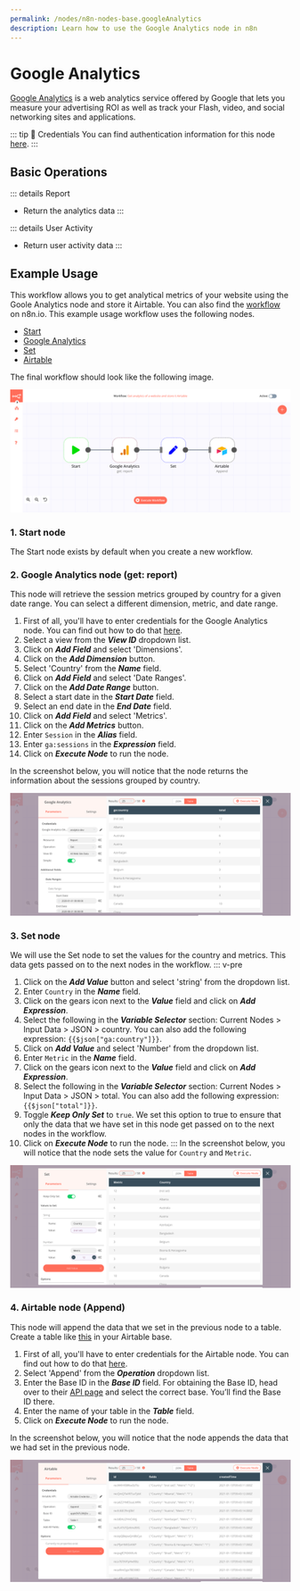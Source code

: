 ```yaml
---
permalink: /nodes/n8n-nodes-base.googleAnalytics
description: Learn how to use the Google Analytics node in n8n
---
```


# Google Analytics

[Google Analytics](https://analytics.google.com) is a web analytics service offered by Google that lets you measure your advertising ROI as well as track your Flash, video, and social networking sites and applications.

::: tip 🔑 Credentials
You can find authentication information for this node [here](../../../credentials/Google/README.md).
:::

## Basic Operations

::: details Report
- Return the analytics data
:::

::: details User Activity
- Return user activity data
:::

## Example Usage

This workflow allows you to get analytical metrics of your website using the Goole Analytics node and store it Airtable. You can also find the [workflow](https://n8n.io/workflows/892) on n8n.io. This example usage workflow uses the following nodes.
- [Start](../../core-nodes/Start/README.md)
- [Google Analytics]()
- [Set](../../core-nodes/Set/README.md)
- [Airtable](../Airtable/README.md)

The final workflow should look like the following image.

![A workflow with the Google Analytics node](./workflow.png)

### 1. Start node

The Start node exists by default when you create a new workflow.

### 2. Google Analytics node (get: report)

This node will retrieve the session metrics grouped by country for a given date range. You can select a different dimension, metric, and date range.

1. First of all, you'll have to enter credentials for the Google Analytics node. You can find out how to do that [here](../../../credentials/Google/README.md).
2. Select a view from the ***View ID*** dropdown list.
3. Click on ***Add Field*** and select 'Dimensions'.
4. Click on the ***Add Dimension*** button.
5. Select 'Country' from the ***Name*** field.
6. Click on ***Add Field*** and select 'Date Ranges'.
7. Click on the ***Add Date Range*** button.
8. Select a start date in the ***Start Date*** field.
9. Select an end date in the ***End Date*** field.
10. Click on ***Add Field*** and select 'Metrics'.
11. Click on the ***Add Metrics*** button.
12. Enter `Session` in the ***Alias*** field.
13. Enter `ga:sessions` in the ***Expression*** field.
14. Click on ***Execute Node*** to run the node.

In the screenshot below, you will notice that the node returns the information about the sessions grouped by country.

![Using the Google Analytics node to retrieve analytics of a website](./Analytics_node.png)

### 3. Set node

We will use the Set node to set the values for the country and metrics. This data gets passed on to the next nodes in the workflow.
::: v-pre
1. Click on the ***Add Value*** button and select 'string' from the dropdown list.
2. Enter `Country` in the ***Name*** field.
3. Click on the gears icon next to the ***Value*** field and click on ***Add Expression***.
4. Select the following in the ***Variable Selector*** section: Current Nodes > Input Data > JSON > country. You can also add the following expression: `{{$json["ga:country"]}}`.
5. Click on ***Add Value*** and select 'Number' from the dropdown list.
6. Enter `Metric` in the ***Name*** field.
7. Click on the gears icon next to the ***Value*** field and click on ***Add Expression***.
8. Select the following in the ***Variable Selector*** section: Current Nodes > Input Data > JSON > total. You can also add the following expression: `{{$json["total"]}}`.
9. Toggle ***Keep Only Set*** to `true`. We set this option to true to ensure that only the data that we have set in this node get passed on to the next nodes in the workflow.
10. Click on ***Execute Node*** to run the node.
:::
In the screenshot below, you will notice that the node sets the value for `Country` and `Metric`.

![Using the Set node to set data](./Set_node.png)

### 4. Airtable node (Append)

This node will append the data that we set in the previous node to a table. Create a table like [this](https://airtable.com/shrFIVzFaXgv7LekV) in your Airtable base.

1. First of all, you'll have to enter credentials for the Airtable node. You can find out how to do that [here](../../../credentials/Airtable/README.md).
2. Select 'Append' from the ***Operation*** dropdown list.
3. Enter the Base ID in the ***Base ID*** field. For obtaining the Base ID, head over to their [API page](https://airtable.com/api) and select the correct base. You’ll find the Base ID there.
4. Enter the name of your table in the ***Table*** field.
5. Click on ***Execute Node*** to run the node.

In the screenshot below, you will notice that the node appends the data that we had set in the previous node.

![Using the Airtable node to insert data into an Airtable table](./Airtable_node.png)